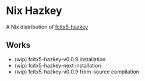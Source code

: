 # Nix Hazkey

A Nix distribution of [fcitx5-hazkey](https://github.com/7ka-Hiira/fcitx5-hazkey)

## Works

- (wip) fcitx5-hazkey-v0.0.9 installation
- (wip) fcitx5-hazkey-next installation
- (wip) fcitx5-hazkey-v0.0.9 from-source compilation
